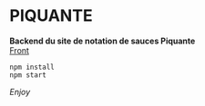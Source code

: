 # PIQUANTE
**Backend du site de notation de sauces Piquante**\
[Front](https://github.com/OpenClassrooms-Student-Center/dwj-projet6)

```
npm install
npm start
```
*Enjoy*
